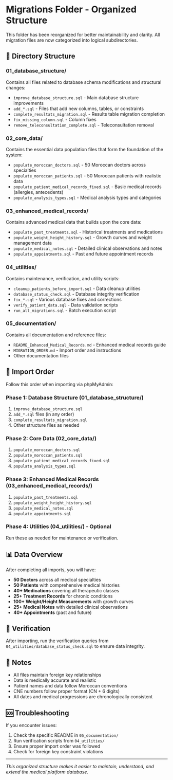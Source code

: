 # Migrations Folder - Organized Structure

This folder has been reorganized for better maintainability and clarity. All migration files are now categorized into logical subdirectories.

## 📁 Directory Structure

### 01_database_structure/
Contains all files related to database schema modifications and structural changes:
- `improve_database_structure.sql` - Main database structure improvements
- `add_*.sql` - Files that add new columns, tables, or constraints
- `complete_resultats_migration.sql` - Results table migration completion
- `fix_missing_column.sql` - Column fixes
- `remove_teleconsultation_complete.sql` - Teleconsultation removal

### 02_core_data/
Contains the essential data population files that form the foundation of the system:
- `populate_moroccan_doctors.sql` - 50 Moroccan doctors across specialties
- `populate_moroccan_patients.sql` - 50 Moroccan patients with realistic data
- `populate_patient_medical_records_fixed.sql` - Basic medical records (allergies, antecedents)
- `populate_analysis_types.sql` - Medical analysis types and categories

### 03_enhanced_medical_records/
Contains advanced medical data that builds upon the core data:
- `populate_past_treatments.sql` - Historical treatments and medications
- `populate_weight_height_history.sql` - Growth curves and weight management data
- `populate_medical_notes.sql` - Detailed clinical observations and notes
- `populate_appointments.sql` - Past and future appointment records

### 04_utilities/
Contains maintenance, verification, and utility scripts:
- `cleanup_patients_before_import.sql` - Data cleanup utilities
- `database_status_check.sql` - Database integrity verification
- `fix_*.sql` - Various database fixes and corrections
- `verify_patient_data.sql` - Data validation scripts
- `run_all_migrations.sql` - Batch execution script

### 05_documentation/
Contains all documentation and reference files:
- `README_Enhanced_Medical_Records.md` - Enhanced medical records guide
- `MIGRATION_ORDER.md` - Import order and instructions
- Other documentation files

## 🚀 Import Order

Follow this order when importing via phpMyAdmin:

### Phase 1: Database Structure (01_database_structure/)
1. `improve_database_structure.sql`
2. `add_*.sql` files (in any order)
3. `complete_resultats_migration.sql`
4. Other structure files as needed

### Phase 2: Core Data (02_core_data/)
1. `populate_moroccan_doctors.sql`
2. `populate_moroccan_patients.sql`
3. `populate_patient_medical_records_fixed.sql`
4. `populate_analysis_types.sql`

### Phase 3: Enhanced Medical Records (03_enhanced_medical_records/)
1. `populate_past_treatments.sql`
2. `populate_weight_height_history.sql`
3. `populate_medical_notes.sql`
4. `populate_appointments.sql`

### Phase 4: Utilities (04_utilities/) - Optional
Run these as needed for maintenance or verification.

## 📊 Data Overview

After completing all imports, you will have:
- **50 Doctors** across all medical specialties
- **50 Patients** with comprehensive medical histories
- **40+ Medications** covering all therapeutic classes
- **25+ Treatment Records** for chronic conditions
- **100+ Weight/Height Measurements** with growth curves
- **25+ Medical Notes** with detailed clinical observations
- **40+ Appointments** (past and future)

## 🔧 Verification

After importing, run the verification queries from `04_utilities/database_status_check.sql` to ensure data integrity.

## 📝 Notes

- All files maintain foreign key relationships
- Data is medically accurate and realistic
- Patient names and data follow Moroccan conventions
- CNE numbers follow proper format (CN + 6 digits)
- All dates and medical progressions are chronologically consistent

## 🆘 Troubleshooting

If you encounter issues:
1. Check the specific README in `05_documentation/`
2. Run verification scripts from `04_utilities/`
3. Ensure proper import order was followed
4. Check for foreign key constraint violations

---

*This organized structure makes it easier to maintain, understand, and extend the medical platform database.* 